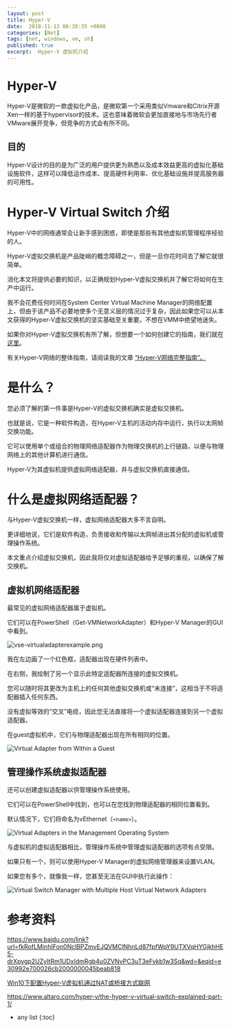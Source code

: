 ```yaml
---
layout: post
title: Hyper-V
date:  2018-11-13 08:38:35 +0800
categories: [Net]
tags: [net, windows, vm, sh]
published: true
excerpt:  Hyper-V 虚拟机介绍
---
```


# Hyper-V

Hyper-V是微软的一款虚拟化产品，是微软第一个采用类似Vmware和Citrix开源Xen一样的基于hypervisor的技术。这也意味着微软会更加直接地与市场先行者VMware展开竞争，但竞争的方式会有所不同。

## 目的

Hyper-V设计的目的是为广泛的用户提供更为熟悉以及成本效益更高的虚拟化基础设施软件，这样可以降低运作成本、提高硬件利用率、优化基础设施并提高服务器的可用性。


# Hyper-V Virtual Switch 介绍

Hyper-V中的网络通常会让新手感到困惑，即使是那些有其他虚拟机管理程序经验的人。 

Hyper-V虚拟交换机是产品陡峭的概念障碍之一，但是一旦你花时间去了解它就很简单。 

消化本文将提供必要的知识，以正确规划Hyper-V虚拟交换机并了解它将如何在生产中运行。 

我不会花费任何时间在System Center Virtual Machine Manager的网络配置上，但由于该产品不必要地使多个无意义层的情况过于复杂，因此如果您可以从本文获得的Hyper-V虚拟交换机的坚实基础至关重要。不想在VMM中绝望地迷失。 

如果你对Hyper-V虚拟交换机有所了解，但想要一个如何创建它的指南，我们就在 [这里](https://www.altaro.com/hyper-v/create-hyper-v-virtual-switch/)。

有关Hyper-V网络的整体指南，请阅读我的文章 [“Hyper-V网络完整指南”。](https://www.altaro.com/hyper-v/complete-guide-hyper-v-networking/)

# 是什么？

您必须了解的第一件事是Hyper-V的虚拟交换机确实是虚拟交换机。 

也就是说，它是一种软件构造，在Hyper-V主机的活动内存中运行，执行以太网帧交换功能。 

它可以使用单个或组合的物理网络适配器作为物理交换机的上行链路，以便与物理网络上的其他计算机进行通信。 

Hyper-V为其虚拟机提供虚拟网络适配器，并与虚拟交换机直接通信。

# 什么是虚拟网络适配器？

与Hyper-V虚拟交换机一样，虚拟网络适配器大多不言自明。 

更详细地说，它们是软件构造，负责接收和传输以太网帧进出其分配的虚拟机或管理操作系统。 

本文重点介绍虚拟交换机，因此我将仅对虚拟适配器给予足够的重视，以确保了解交换机。

## 虚拟机网络适配器

最常见的虚拟网络适配器属于虚拟机。 

它们可以在PowerShell（Get-VMNetworkAdapter）和Hyper-V Manager的GUI中看到。

![vse-virtualadapterexample.png](https://www.altaro.com/hyper-v/wp-content/uploads/2016/06/vse-virtualadapterexample.png)

我在左边画了一个红色框，适配器出现在硬件列表中。 

在右侧，我绘制了另一个显示此特定适配器所连接的虚拟交换机。 

您可以随时将其更改为主机上的任何其他虚拟交换机或“未连接”，这相当于不将适配器插入任何东西。 

没有虚拟等效的“交叉”电缆，因此您无法直接将一个虚拟适配器连接到另一个虚拟适配器。

在guest虚拟机中，它们与物理适配器出现在所有相同的位置。

![Virtual Adapter from Within a Guest](https://www.altaro.com/hyper-v/wp-content/uploads/2016/06/vse-virtualadapteringuestexample.png)

## 管理操作系统虚拟适配器

还可以创建虚拟适配器以供管理操作系统使用。 

它们可以在PowerShell中找到，也可以在您找到物理适配器的相同位置看到。 

默认情况下，它们将命名为vEthernet（`<name>`）。

![Virtual Adapters in the Management Operating System](https://www.altaro.com/hyper-v/wp-content/uploads/2016/06/vse-virtualadaptermosexample.png)


与虚拟机的虚拟适配器相比，管理操作系统中管理虚拟适配器的选项有点受限。 

如果只有一个，则可以使用Hyper-V Manager的虚拟网络管理器来设置VLAN。

如果您有多个，就像我一样，您甚至无法在GUI中执行此操作：

![Virtual Switch Manager with Multiple Host Virtual Network Adapters](https://www.altaro.com/hyper-v/wp-content/uploads/2016/06/vse-novamgmt.png)

# 参考资料

https://www.baidu.com/link?url=fkRofLMinhIFon0NclBPZmvEJQVMClNhnLd87fpfWpY9UTXVqHYGjkhHE5-drXpygp2UZyItRm1UDxIdmRgb4u0ZVNvPC3uT3eFvkb1w3Sq&wd=&eqid=e30992e700026cb2000000045beab818

[Win10下配置Hyper-V虚拟机通过NAT或桥接方式联网](https://blog.csdn.net/rrrfff/article/details/51168376)

https://www.altaro.com/hyper-v/the-hyper-v-virtual-switch-explained-part-1/

* any list
{:toc}